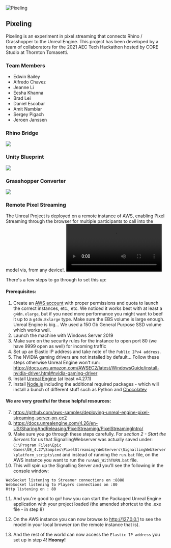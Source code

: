 ![Pixeling](https://user-images.githubusercontent.com/92090123/140653652-8ec32427-633b-417a-bf48-8609caeb9383.gif)

## Pixeling
Pixeling is an experiment in pixel streaming that connects Rhino / Grasshopper to the Unreal Engine. This project has been developed by a team of collaborators for the 2021 AEC Tech Hackathon hosted by CORE Studio at Thornton Tomasetti.

### Team Members
* Edwin Bailey 
* Alfredo Chavez
* Jeanne Li
* Eesha Khanna
* Brad Lei
* Daniel Escobar
* Amit Nambiar
* Sergey Pigach
* Jeroen Janssen

### Rhino Bridge
![](https://github.com/enmerk4r/pixeling/blob/main/Misc/Demo_1.gif)

### Unity Blueprint
![](https://github.com/enmerk4r/pixeling/blob/main/Misc/image%20(23).png)

### Grasshopper Converter
![](https://github.com/enmerk4r/pixeling/blob/main/Misc/image%20(24).png)

### Remote Pixel Streaming
The Unreal Project is deployed on a remote instance of AWS, enabling Pixel Streaming through the browser for multiple participants to call into the model vis, from any device!.
![](https://github.com/enmerk4r/pixeling/blob/main/Misc/IOS.mp4)

There's a few steps to go through to set this up:
#### Prerequisites:
1. Create an [AWS account](https://aws.amazon.com/) with proper permissions and quota to launch the correct instances, etc., etc.
We noticed it works best with at least a `g4dn.xlarge`, but if you need more performance you might want to beef it up to a `g4dn.8xlarge` type. Make sure the EBS volume is large enough. Unreal Engine is big... We used a 150 Gb General Purpose SSD volume which works well.
2. Launch the machine with Windows Server 2019
3. Make sure on the security rules for the instance to open port 80 (we have 9999 open as well) for incoming traffic
4. Set up an Elastic IP address and take note of the `Public IPv4 address`.
5. The NVIDIA gaming drivers are not installed by default... Follow these steps otherwise Unreal Engine won't run: https://docs.aws.amazon.com/AWSEC2/latest/WindowsGuide/install-nvidia-driver.html#nvidia-gaming-driver
6. Install [Unreal Engine](https://www.unrealengine.com/en-US/) (at least v4.27.1)
7. Install [Node.js](https://nodejs.org/en/) including the additional required packages - which will install a bunch of different stuff such as Python and [Chocolatey](https://chocolatey.org/)

#### We are very greatful for these helpful resources:
7. https://github.com/aws-samples/deploying-unreal-engine-pixel-streaming-server-on-ec2
8. https://docs.unrealengine.com/4.26/en-US/SharingAndReleasing/PixelStreaming/PixelStreamingIntro/ 
9. Make sure you go through these steps carefully. For *section 2 - Start the Servers* for us that SignallingWebserver was actually saved under: `C:\Program Files\Epic Games\UE_4.27\Samples\PixelStreaming\WebServers\SignallingWebServer\platform_scripts\cmd` and instead of running the `run.bat` file, on the AWS instance you want to run the `runAWS_WithTURN.bat` file.
10. This will spin up the Signalling Server and you'll see the following in the console window:
```
WebSocket listening to Streamer connections on :8888
WebSocket listening to Players connections on :80
Http listening on : 80
```

11. And you're good to go! how you can start the Packaged Unreal Engine application with your project loaded (the amended shortcut to the .exe file - in step 8)

12. On the AWS instance you can now browse to http://127.0.0.1 to see the model in your local browser (on the remote instance that is).
13. And the rest of the world can now access the `Elastic IP address` you set up in step 4! **Hooray!**
